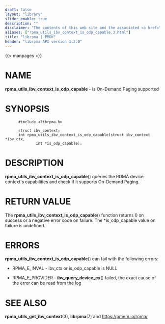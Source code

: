 ```yaml
---
draft: false
layout: "library"
slider_enable: true
description: ""
disclaimer: "The contents of this web site and the associated <a href=\"https://github.com/pmem\">GitHub repositories</a> are BSD-licensed open source."
aliases: ["rpma_utils_ibv_context_is_odp_capable.3.html"]
title: "librpma | PMDK"
header: "librpma API version 1.2.0"
---
```

{{< manpages >}}

[comment]: <> (SPDX-License-Identifier: BSD-3-Clause)
[comment]: <> (Copyright 2020-2023, Intel Corporation)

# NAME

**rpma_utils_ibv_context_is_odp_capable** - is On-Demand Paging
supported

# SYNOPSIS

          #include <librpma.h>

          struct ibv_context;
          int rpma_utils_ibv_context_is_odp_capable(struct ibv_context *ibv_ctx,
                  int *is_odp_capable);

# DESCRIPTION

**rpma_utils_ibv_context_is_odp_capable**() queries the RDMA device
context\'s capabilities and check if it supports On-Demand Paging.

# RETURN VALUE

The **rpma_utils_ibv_context_is_odp_capable**() function returns 0 on
success or a negative error code on failure. The \*is_odp_capable value
on failure is undefined.

# ERRORS

**rpma_utils_ibv_context_is_odp_capable**() can fail with the following
errors:

-   RPMA_E\_INVAL - ibv_ctx or is_odp_capable is NULL

-   RPMA_E\_PROVIDER - **ibv_query_device_ex**() failed, the exact cause
    of the error can be read from the log

# SEE ALSO

**rpma_utils_get_ibv_context**(3), **librpma**(7) and
https://pmem.io/rpma/

